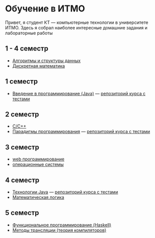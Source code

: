 # Обучение в ИТМО

Привет, я студент КТ — компьютерные технологии в университете ИТМО.
Здесь я собрал наиболее интересные домашние задания и лабораторные работы

## 1 - 4 семестр

* [Алгоритмы и структуры данных](algorithms-and-data-structures)
* [Дискретная математика](discrete-mathematics)

## 1 семестр

* [Введение в программирование (Java)](prog-intro) — [репозиторий курса с тестами](prog-intro-tests)

## 2 семестр

* [C/C++](C++)
* [Парадигмы программирования](prog-paradigms) — [репозиторий курса с тестами](prog-intro-tests)

## 3 семестр

* [web программирование](web-development)
* [операционные системы](operating-systems)

## 4 семестр

* [Технологии Java](java-advanced) — [репозиторий курса с тестами](java-advanced-tests)
* [Математическая логика](mathematical-logic)

## 5 семестр

* [Функциональное программирование (Haskell)](functional-programming-haskell)
* [Методы трансляции (теория компиляторов)](translaton-methods_compiler-theory)
